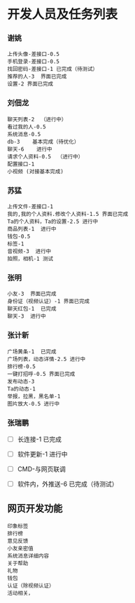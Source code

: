 # 开发人员及任务列表
### 谢姚
    上传头像-差接口-0.5  
    手机登录-差接口-0.5 
    找回密码-差接口-1 已完成（待测试）
    推荐的人-3  界面已完成
    设置-2 界面已完成
### 刘佃龙
    聊天列表-2  （进行中）
    看过我的人-0.5 
    系统消息-0.5
    db-3    基本完成（待优化）
    聊天-6    进行中
    请求个人资料-0.5  （进行中）
    配置接口-1
    小视频 (对接基本完成)
### 苏猛
    上传文件-差接口-1  
    我的,我的个人资料.修改个人资料-1.5 界面已完成
    Ta的个人资料，Ta的设置-2.5 进行中
    商品列表-1  进行中
    钱包-0.5   
    标签-1
    音视频-3  进行中
    拍照，相机-1 测试
### 张明
    小友-3  界面已完成
    身份证（视频认证）-1 界面已完成
    聊天红包-1  已完成
    聊天-3  进行中
### 张计新
    广场黄条-1  已完成
    广场列表，动态详情-2.5 进行中  
    排行榜-0.5 
    一键打招呼-0.5 界面已完成
    发布动态-3 
    Ta的动态-1
    举报，拉黑，黑名单-1
    图片放大-0.5 进行中
    
### 张瑞鹏
- [ ] 长连接-1 已完成
- [ ] 软件更新-1 进行中
- [ ] CMD-与网页联调
- [ ] 软件内，外推送-6  已完成（待测试）


## 网页开发功能
    印象标签 
    排行榜
    意见反馈
    小友亲密值
    系统消息详细内容
    关于帮助 
    礼物 
    钱包 
    认证（除视频认证）
    活动相关，
